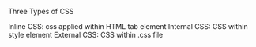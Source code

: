Three Types of CSS

Inline CSS: css applied within HTML tab element
Internal CSS: CSS within style element 
External CSS: CSS within .css file